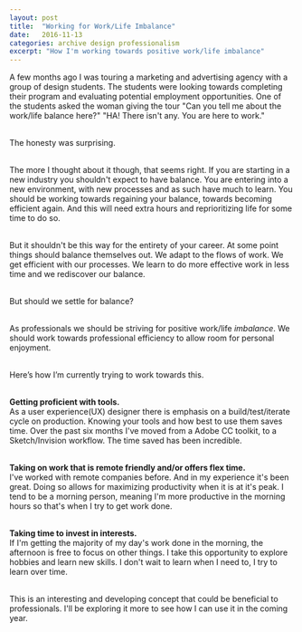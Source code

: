 ```yaml
---
layout: post
title:  "Working for Work/Life Imbalance"
date:   2016-11-13
categories: archive design professionalism
excerpt: "How I'm working towards positive work/life imbalance"
---
```


A few months ago I was touring a marketing and advertising agency with a group of design students. The students were looking towards completing their program and evaluating potential employment opportunities. One of the students asked the woman giving the tour "Can you tell me about the work/life balance here?" "HA! There isn't any. You are here to work."  
<br/>  

The honesty was surprising.  
<br/>

The more I thought about it though, that seems right. If you are starting in a new industry you shouldn't expect to have balance. You are entering into a new environment, with new processes and as such have much to learn. You should be working towards regaining your balance, towards becoming efficient again. And this will need extra hours and reprioritizing life for some time to do so.  
<br/>

But it shouldn't be this way for the entirety of your career. At some point things should balance themselves out. We adapt to the flows of work. We get efficient with our processes. We learn to do more effective work in less time and we rediscover our balance.  
<br/>  

But should we settle for balance?  
<br/>

As professionals we should be striving for positive work/life *imbalance*. We should work towards professional efficiency to allow room for personal enjoyment.  
<br/>

Here’s how I’m currently trying to work towards this.  
<br/>

  **Getting proficient with tools.**  
    As a user experience(UX) designer there is emphasis on a build/test/iterate cycle on production. Knowing your tools and how best to use them saves time. Over the past six months I've moved from a Adobe CC toolkit, to a Sketch/Invision workflow. The time saved has been incredible.    
  <br/>  

  **Taking on work that is remote friendly and/or offers flex time.**  
    I've worked with remote companies before. And in my experience it's been great. Doing so allows for maximizing productivity when it is at it's peak. I tend to be a morning person, meaning I'm more productive in the morning hours so that's when I try to get work done.  
  <br/>     


  **Taking time to invest in interests.**  
    If I'm getting the majority of my day's work done in the morning, the afternoon is free to focus on other things. I take this opportunity to explore hobbies and learn new skills. I don't wait to learn when I need to, I try to learn over time.  
  <br/>  

This is an interesting and developing concept that could be beneficial to professionals. I'll be exploring it more to see how I can use it in the coming year.
<br/>
